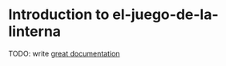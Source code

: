 # Introduction to el-juego-de-la-linterna

TODO: write [great documentation](http://jacobian.org/writing/what-to-write/)
